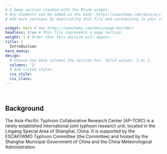 ```yaml
---
# A Demo section created with the Blank widget.
# Any elements can be added in the body: https://wowchemy.com/docs/writing-markdown-latex/
# Add more sections by duplicating this file and customizing to your requirements.

widget: hero # See https://wowchemy.com/docs/page-builder/
headless: true # This file represents a page section.
weight: 1 # Order that this section will appear.
title: |
  Introduction 
hero_media: 
design:
  # Choose how many columns the section has. Valid values: 1 or 2.
  columns: '2'
  # Add custom styles
  css_style:
  css_class:
---
```


<br>

## Background

The Asia-Pacific Typhoon Collaborative Research Center (AP-TCRC) is a newly established international joint typhoon research unit, located in the Lingang Special Area of Shanghai, China. It is supported by the ESCAP/WMO Typhoon Committee (the Committee) and hosted by the Shanghai Municipal Government of China and the China Meteorological Administration.
